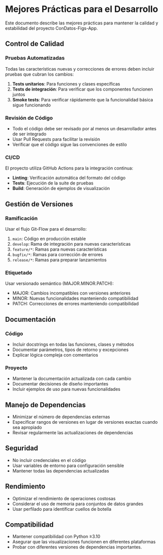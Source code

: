 # Mejores Prácticas para el Desarrollo

Este documento describe las mejores prácticas para mantener la calidad y estabilidad del proyecto ConDatos-Figs-App.

## Control de Calidad

### Pruebas Automatizadas

Todas las características nuevas y correcciones de errores deben incluir pruebas que cubran los cambios:

1. **Tests unitarios**: Para funciones y clases específicas
2. **Tests de integración**: Para verificar que los componentes funcionen juntos
3. **Smoke tests**: Para verificar rápidamente que la funcionalidad básica sigue funcionando

### Revisión de Código

- Todo el código debe ser revisado por al menos un desarrollador antes de ser integrado
- Usar Pull Requests para facilitar la revisión
- Verificar que el código sigue las convenciones de estilo

### CI/CD

El proyecto utiliza GitHub Actions para la integración continua:

- **Linting**: Verificación automática del formato del código
- **Tests**: Ejecución de la suite de pruebas
- **Build**: Generación de ejemplos de visualización

## Gestión de Versiones

### Ramificación

Usar el flujo Git-Flow para el desarrollo:

1. `main`: Código en producción estable
2. `develop`: Rama de integración para nuevas características
3. `feature/*`: Ramas para nuevas características
4. `bugfix/*`: Ramas para corrección de errores
5. `release/*`: Ramas para preparar lanzamientos

### Etiquetado

Usar versionado semántico (MAJOR.MINOR.PATCH):

- MAJOR: Cambios incompatibles con versiones anteriores
- MINOR: Nuevas funcionalidades manteniendo compatibilidad
- PATCH: Correcciones de errores manteniendo compatibilidad

## Documentación

### Código

- Incluir docstrings en todas las funciones, clases y métodos
- Documentar parámetros, tipos de retorno y excepciones
- Explicar lógica compleja con comentarios

### Proyecto

- Mantener la documentación actualizada con cada cambio
- Documentar decisiones de diseño importantes
- Incluir ejemplos de uso para nuevas funcionalidades

## Manejo de Dependencias

- Minimizar el número de dependencias externas
- Especificar rangos de versiones en lugar de versiones exactas cuando sea apropiado
- Revisar regularmente las actualizaciones de dependencias

## Seguridad

- No incluir credenciales en el código
- Usar variables de entorno para configuración sensible
- Mantener todas las dependencias actualizadas

## Rendimiento

- Optimizar el rendimiento de operaciones costosas
- Considerar el uso de memoria para conjuntos de datos grandes
- Usar perfilado para identificar cuellos de botella

## Compatibilidad

- Mantener compatibilidad con Python ≥3.10
- Asegurar que las visualizaciones funcionen en diferentes plataformas
- Probar con diferentes versiones de dependencias importantes.
